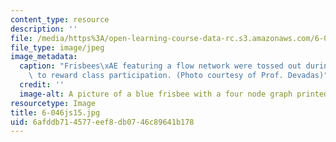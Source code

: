 ```yaml
---
content_type: resource
description: ''
file: /media/https%3A/open-learning-course-data-rc.s3.amazonaws.com/6-046j-design-and-analysis-of-algorithms-spring-2015/6afddb714577eef8db0746c89641b178_6-046js15.jpg
file_type: image/jpeg
image_metadata:
  caption: "Frisbees\xAE featuring a flow network were tossed out during lectures\
    \ to reward class participation. (Photo courtesy of Prof. Devadas)"
  credit: ''
  image-alt: A picture of a blue frisbee with a four node graph printed on it.
resourcetype: Image
title: 6-046js15.jpg
uid: 6afddb71-4577-eef8-db07-46c89641b178
---
```

